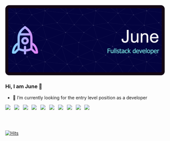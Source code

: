 <img src="github-header-image.png">

### Hi, I am June 👋

- 🔭 I’m currently looking for the entry level position as a developer


<!--
**juneyoungMiller/juneyoungMiller** is a ✨ _special_ ✨ repository because its `README.md` (this file) appears on your GitHub profile.

Here are some ideas to get you started:

- 🔭 I’m currently working on ...
- 🌱 I’m currently learning ...
- 👯 I’m looking to collaborate on ...
- 🤔 I’m looking for help with ...
- 💬 Ask me about ...
- 📫 How to reach me: ...
- 😄 Pronouns: ...
- ⚡ Fun fact: ...
-->

<img src="https://img.shields.io/badge/Java-3766AB?style=flat-square&logo=Java&logoColor=white">  &nbsp; 
<img src="https://img.shields.io/badge/Spring-green?style=flat-square&logo=Spring&logoColor=white">  &nbsp; 
<img src="https://img.shields.io/badge/HTML5-orange?style=flat-square&logo=HTML5&logoColor=white">  &nbsp; 
<img src="https://img.shields.io/badge/CSS-skyblue?style=flat-square&logo=CSS&logoColor=white">  &nbsp; 
<img src="https://img.shields.io/badge/Javascript-orangered?style=flat-square&JavaScript=Spring&logoColor=white">  &nbsp; 
<img src="https://img.shields.io/badge/Jquery-gray?style=flat-square&logo=Jquery&logoColor=white">  &nbsp; 
<img src="https://img.shields.io/badge/Ajax-lightgray?style=flat-square&logo=Ajax&logoColor=white">  &nbsp;
<img src="https://img.shields.io/badge/oracle-red?style=flat-square&logo=oracle&logoColor=white">  &nbsp;
<img src="https://img.shields.io/badge/Aphach-Tomcat-darkgray?style=flat-square&logo=Aphach-Tomcat&logoColor=white">  &nbsp;
<img src="https://img.shields.io/badge/bootstrap-purple?style=flat-square&logo=bootstrap&logoColor=white">  &nbsp;

<br><br>
	
  [![Hits](https://hits.seeyoufarm.com/api/count/incr/badge.svg?url=https%3A%2F%2Fgithub.com%2Fzzsza)](https://hits.seeyoufarm.com) 

  

